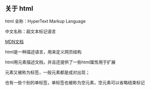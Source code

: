 ## 关于 html

html 全称：HyperText Markup Language

中文名称：超文本标记语言

<a href="https://developer.mozilla.org/zh-CN/docs/Web/HTML" target="_blank">MDN文档</a> 

html是一种描述语言，用来定义网页结构

html用元素描述文档，并且还提供了一些html属性用于扩展

元素又被称为标签，一般元素都是成对出现；

也有一些个别的单标签，单标签也被称为空元素，空元素可以省略结束标记